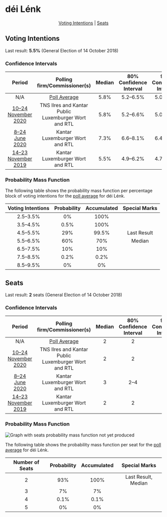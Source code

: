 # déi Lénk

<p align="center"><a href="#voting-intentions">Voting Intentions</a> | <a href="#seats">Seats</a></p>

## Voting Intentions

Last result: **5.5%** (General Election of 14 October 2018)

### Confidence Intervals

| Period     | Polling firm/Commissioner(s) | Median | 80% Confidence Interval | 90% Confidence Interval | 95% Confidence Interval | 99% Confidence Interval |
|:----------:|:----------------:|:-----------:|:-----------------------:|:-----------------------:|:-----------------------:|:-----------------------:|
| N/A | [Poll Average](average.html) | 5.8% | 5.2–6.5% | 5.0–6.8% | 4.8–7.0% | 4.5–7.3% |
| [10–24 November 2020](2020-11-24-TNSIlresandKantarPublic.html) | TNS Ilres and Kantar Public <br> Luxemburger Wort and RTL | 5.8% | 5.2–6.6% | 5.0–6.8% | 4.8–7.0% | 4.5–7.3% |
| [8–24 June 2020](2020-06-24-Kantar.html) | Kantar <br> Luxemburger Wort and RTL | 7.3% | 6.6–8.1% | 6.4–8.4% | 6.2–8.6% | 5.8–9.0% |
| [14–23 November 2019](2019-11-23-Kantar.html) | Kantar <br> Luxemburger Wort and RTL | 5.5% | 4.9–6.2% | 4.7–6.4% | 4.5–6.6% | 4.3–7.0% |

### Probability Mass Function

The following table shows the probability mass function per percentage block of voting intentions for the [poll average](average.html) for déi Lénk.

| Voting Intentions | Probability | Accumulated | Special Marks |
|:-----------------:|:-----------:|:-----------:|:-------------:|
| 2.5–3.5% | 0% | 100% |  |
| 3.5–4.5% | 0.5% | 100% |  |
| 4.5–5.5% | 29% | 99.5% | Last Result |
| 5.5–6.5% | 60% | 70% | Median |
| 6.5–7.5% | 10% | 10% |  |
| 7.5–8.5% | 0.2% | 0.2% |  |
| 8.5–9.5% | 0% | 0% |  |


## Seats

Last result: **2** seats (General Election of 14 October 2018)

### Confidence Intervals

| Period     | Polling firm/Commissioner(s) | Median | 80% Confidence Interval | 90% Confidence Interval | 95% Confidence Interval | 99% Confidence Interval |
|:----------:|:----------------:|:------:|:-----------------------:|:-----------------------:|:-----------------------:|:-----------------------:|
| N/A | [Poll Average](average.html) | 2 | 2 | 2–3 | 2–3 | 2–3 |
| [10–24 November 2020](2020-11-24-TNSIlresandKantarPublic.html) | TNS Ilres and Kantar Public <br> Luxemburger Wort and RTL | 2 | 2 | 2–3 | 2–3 | 2–3 |
| [8–24 June 2020](2020-06-24-Kantar.html) | Kantar <br> Luxemburger Wort and RTL | 3 | 2–4 | 2–4 | 2–4 | 2–4 |
| [14–23 November 2019](2019-11-23-Kantar.html) | Kantar <br> Luxemburger Wort and RTL | 2 | 2 | 2 | 2 | 2–3 |

### Probability Mass Function

![Graph with seats probability mass function not yet produced](average-seats-pmf-déilénk.png "Seats Probability Mass Function")

The following table shows the probability mass function per seat for the [poll average](average.html) for déi Lénk.

| Number of Seats | Probability | Accumulated | Special Marks |
|:---------------:|:-----------:|:-----------:|:-------------:|
| 2 | 93% | 100% | Last Result, Median |
| 3 | 7% | 7% |  |
| 4 | 0.1% | 0.1% |  |
| 5 | 0% | 0% |  |


